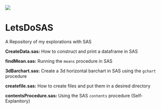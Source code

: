 ![](https://d1yjjnpx0p53s8.cloudfront.net/styles/logo-thumbnail/s3/092012/sas_0.png?itok=lhEUs6z8)
# LetsDoSAS 
A Repository of my explorations with SAS

__CreateData.sas:__ How to construct and print a dataframe in SAS

__findMean.sas:__ Running the `means` procedure in SAS

__3dBarchart.sas:__ Create a 3d horizontal barchart in SAS using the `gchart` procedure

__createfile.sas:__ How to create files and put them in a desired directory

__contentsProcedure.sas:__ Using the SAS `contents` procedure (Self-Explanitory)
